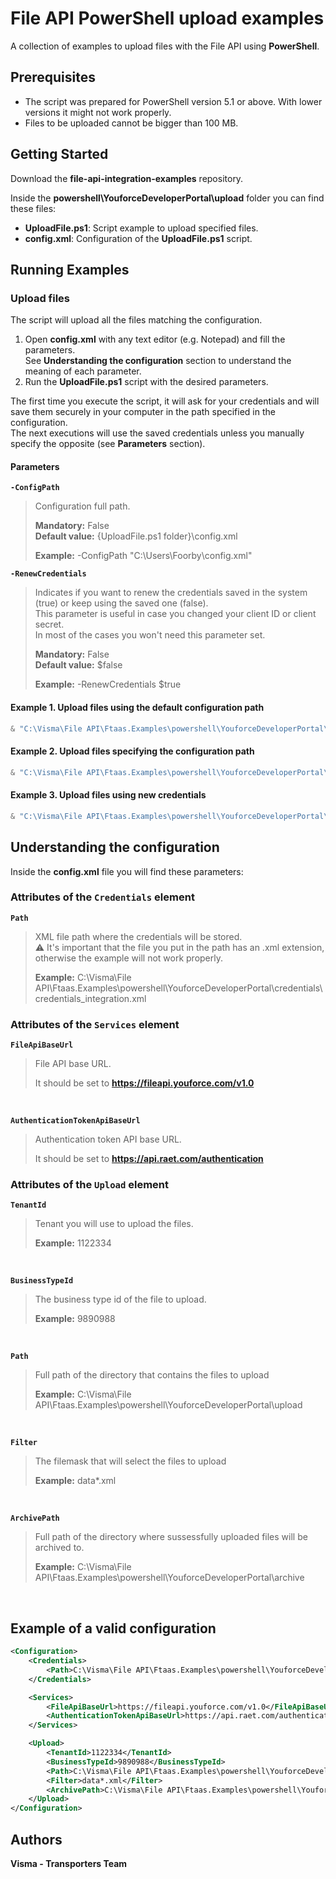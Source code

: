 # File API PowerShell upload examples

A collection of examples to upload files with the File API using **PowerShell**.

## Prerequisites

- The script was prepared for PowerShell version 5.1 or above. With lower versions it might not work properly.
- Files to be uploaded cannot be bigger than 100 MB.

## Getting Started

Download the **file-api-integration-examples** repository.

Inside the **powershell\YouforceDeveloperPortal\upload** folder you can find these files:

- **UploadFile.ps1**: Script example to upload specified files.
- **config.xml**: Configuration of the **UploadFile.ps1** script.

## Running Examples

### Upload files

The script will upload all the files matching the configuration.

1. Open **config.xml** with any text editor (e.g. Notepad) and fill the parameters.  
See **Understanding the configuration** section to understand the meaning of each parameter.
2. Run the **UploadFile.ps1** script with the desired parameters.

The first time you execute the script, it will ask for your credentials and will save them securely in your computer in the path specified in the configuration.  
The next executions will use the saved credentials unless you manually specify the opposite (see **Parameters** section).

#### Parameters

**`-ConfigPath`**
> Configuration full path.
>
> **Mandatory:** False  
> **Default value:** {UploadFile.ps1 folder}\config.xml
>
> **Example:** -ConfigPath "C:\Users\Foorby\config.xml"

**`-RenewCredentials`**
> Indicates if you want to renew the credentials saved in the system (true) or keep using the saved one (false).  
> This parameter is useful in case you changed your client ID or client secret.  
> In most of the cases you won't need this parameter set.
>
> **Mandatory:** False  
> **Default value:** $false
>
> **Example:** -RenewCredentials $true

#### Example 1. Upload files using the default configuration path

```powershell
& "C:\Visma\File API\Ftaas.Examples\powershell\YouforceDeveloperPortal\upload\UploadFile.ps1"
```

#### Example 2. Upload files specifying the configuration path

```powershell
& "C:\Visma\File API\Ftaas.Examples\powershell\YouforceDeveloperPortal\upload\UploadFile.ps1" -ConfigPath "C:\Users\Foorby\config.xml"
```

#### Example 3. Upload files using new credentials

```powershell
& "C:\Visma\File API\Ftaas.Examples\powershell\YouforceDeveloperPortal\upload\UploadFile.ps1" -RenewCredentials $true
```

## Understanding the configuration

Inside the **config.xml** file you will find these parameters:

### Attributes of the `Credentials` element

**`Path`**
> XML file path where the credentials will be stored.  
> :warning: It's important that the file you put in the path has an .xml extension, otherwise the example will not work properly.
>
> **Example:** C:\Visma\File API\Ftaas.Examples\powershell\YouforceDeveloperPortal\credentials\credentials_integration.xml

### Attributes of the `Services` element

**`FileApiBaseUrl`**
> File API base URL.
>
> It should be set to **<https://fileapi.youforce.com/v1.0>**

<br />

**`AuthenticationTokenApiBaseUrl`**
> Authentication token API base URL.
>
> It should be set to **<https://api.raet.com/authentication>**

### Attributes of the `Upload` element

**`TenantId`**
> Tenant you will use to upload the files.
>
> **Example:** 1122334

<br/>

**`BusinessTypeId`**
> The business type id of the file to upload.
>
> **Example:** 9890988

<br/>

**`Path`**
> Full path of the directory that contains the files to upload
>
> **Example:** C:\Visma\File API\Ftaas.Examples\powershell\YouforceDeveloperPortal\upload

<br/>

**`Filter`**
> The filemask that will select the files to upload
>
> **Example:** data*.xml

<br/>

**`ArchivePath`**
> Full path of the directory where sussessfully uploaded files will be archived to.
>
> **Example:** C:\Visma\File API\Ftaas.Examples\powershell\YouforceDeveloperPortal\archive

<br/>

## Example of a valid configuration

```xml
<Configuration>
    <Credentials>
        <Path>C:\Visma\File API\Ftaas.Examples\powershell\YouforceDeveloperPortal\credentials\credentials_integration1.xml</Path>
    </Credentials>

    <Services>
        <FileApiBaseUrl>https://fileapi.youforce.com/v1.0</FileApiBaseUrl>
        <AuthenticationTokenApiBaseUrl>https://api.raet.com/authentication</AuthenticationTokenApiBaseUrl>
    </Services>

    <Upload>
        <TenantId>1122334</TenantId>
        <BusinessTypeId>9890988</BusinessTypeId>
        <Path>C:\Visma\File API\Ftaas.Examples\powershell\YouforceDeveloperPortal\upload</Path>
        <Filter>data*.xml</Filter>
        <ArchivePath>C:\Visma\File API\Ftaas.Examples\powershell\YouforceDeveloperPortal\archive</ArchivePath>
    </Upload>
</Configuration>
```

## Authors

**Visma - Transporters Team**
